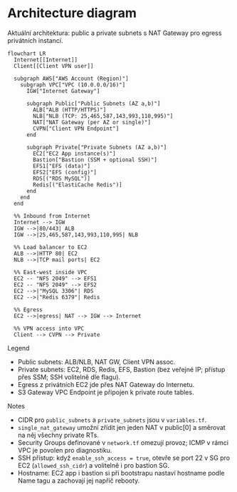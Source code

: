 # Architecture diagram

Aktuální architektura: public a private subnets s NAT Gateway pro egress privátních instancí.

```mermaid
flowchart LR
  Internet[[Internet]]
  Client[[Client VPN user]]

  subgraph AWS["AWS Account (Region)"]
    subgraph VPC["VPC (10.0.0.0/16)"]
      IGW["Internet Gateway"]

      subgraph Public["Public Subnets (AZ a,b)"]
        ALB["ALB (HTTP/HTTPS)"]
        NLB["NLB (TCP: 25,465,587,143,993,110,995)"]
        NAT["NAT Gateway (per AZ or single)"]
        CVPN["Client VPN Endpoint"]
      end

      subgraph Private["Private Subnets (AZ a,b)"]
        EC2["EC2 App instance(s)"]
        Bastion["Bastion (SSM + optional SSH)"]
        EFS1["EFS (data)"]
        EFS2["EFS (config)"]
        RDS[("RDS MySQL")]
        Redis[("ElastiCache Redis")]
      end
    end
  end

  %% Inbound from Internet
  Internet --> IGW
  IGW -->|80/443| ALB
  IGW -->|25,465,587,143,993,110,995| NLB

  %% Load balancer to EC2
  ALB -->|HTTP 80| EC2
  NLB -->|TCP mail ports| EC2

  %% East-west inside VPC
  EC2 -- "NFS 2049" --> EFS1
  EC2 -- "NFS 2049" --> EFS2
  EC2 -->|"MySQL 3306"| RDS
  EC2 -->|"Redis 6379"| Redis

  %% Egress
  EC2 -->|egress| NAT --> IGW --> Internet

  %% VPN access into VPC
  Client --> CVPN --> Private
```

Legend
- Public subnets: ALB/NLB, NAT GW, Client VPN assoc.
- Private subnets: EC2, RDS, Redis, EFS, Bastion (bez veřejné IP; přístup přes SSM; SSH volitelně dle flagu).
- Egress z privátních EC2 jde přes NAT Gateway do Internetu.
- S3 Gateway VPC Endpoint je připojen k private route tables.

Notes
- CIDR pro `public_subnets` a `private_subnets` jsou v `variables.tf`.
- `single_nat_gateway` umožní zřídit jen jeden NAT v public[0] a směrovat na něj všechny private RTs.
- Security Groups definované v `network.tf` omezují provoz; ICMP v rámci VPC je povolen pro diagnostiku.
 - SSH přístup: když `enable_ssh_access = true`, otevře se port 22 v SG pro EC2 (`allowed_ssh_cidr`) a volitelně i pro bastion SG.
 - Hostname: EC2 app i bastion si při bootstrapu nastaví hostname podle Name tagu a zachovají jej napříč rebooty.
